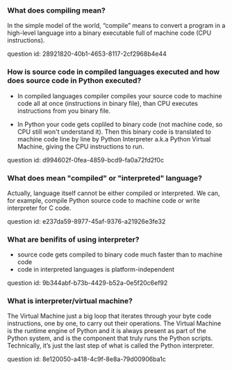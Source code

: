 ### What does compiling mean?

In the simple model of the world, “compile” means to convert a program in a high-level 
language into a binary executable full of machine code (CPU instructions).

question id: 28921820-40b1-4653-8117-2cf2968b4e44


### How is source code in compiled languages executed and how does source code in Python executed?

- In compiled languages compiler compiles your source code to machine code all at once (instructions in binary file), 
than CPU executes instructions from you binary file.

- In Python your code gets copliled to binary code (not machine code, so CPU still won't understand it).
Then this binary code is translated to machine code line by line by Python Interpreter a.k.a Python Virtual Machine, 
giving the CPU instructions to run.

question id: d994602f-0fea-4859-bcd9-fa0a72fd2f0c


### What does mean "compiled" or "interpreted" language?

Actually, language itself cannot be either compiled or interpreted. 
We can, for example, compile Python source code to machine code or write interpreter for C code.

question id: e237da59-8977-45af-9376-a21926e3fe32


### What are benifits of using interpreter?

- source code gets compiled to binary code much faster than to machine code
- code in interpreted languages is platform-independent

question id: 9b344abf-b73b-4429-b52a-0e5f20c6ef92


### What is interpreter/virtual machine? 

The Virtual Machine just a big loop that iterates through your byte code instructions, 
one by one, to carry out their operations. The Virtual Machine is the runtime engine of
Python and it is always present as part of the Python system, and is the component that 
truly runs the Python scripts. Technically, it’s just the last step of what is called 
the Python interpreter.

question id: 8e120050-a418-4c9f-8e8a-79d00906ba1c
